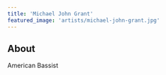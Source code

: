 ```yaml
---
title: 'Michael John Grant'
featured_image: 'artists/michael-john-grant.jpg'
---
```


## About

American Bassist
